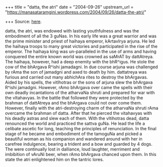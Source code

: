 +++
title = "datta, the atri"
date = "2004-09-26"
upstream_url = "https://manasataramgini.wordpress.com/2004/09/26/datta-the-atri/"

+++
Source: [here](https://manasataramgini.wordpress.com/2004/09/26/datta-the-atri/).

datta, the atri, was endowed with lasting youthfulness and was the
embodiment of all the 3 guNas. In his early life was a great warrior and
was the prime minister and priest of haihaya emperor, kArtavIrya arjuna.
He led the haihaya troops to many great victories and participated in
the rise of the emperor. The haihaya king was un-paralleled in the use
of arms and having conquered the entire known world was crowned as
saMrAT by dattAtreya. The haihaya, however, had a deep enemity with the
bhR^igus. He stole the cow of the bhArgava R^ishi jamadagni. In due
course arjuna was challenged by rAma the son of jamadgni and axed to
death by him. dattatreya was furious and carried out many abhichAra
rites to destroy the bhArgavas. Aided by his spells, the vitIhotras or
the sons of arjuna slew the bhArgava R^ishi jamadgni. However, rAmo
bhArgava over came the spells with their own deadly incantations of the
atharvaNa shruti and prepared for war with the vItahavyas. In the battle
that followed they were protected by the brahman of dattAtreya and the
bhArgava could not over come them. However, finally with the
atri-destroying charm of the atharvaNa shruti rAma overcame the brahman
of datta. After that he pierced the vitahavyas with his deadly astras
and slew each of them. With the vItihotras dead, datta renounced the
world and practiced the sattva guNa. He lead the life a celibate ascetic
for long, teaching the principles of renunciation. In the final stage of
he became and embodiment of the tamoguNa and picked a beautiful woman as
his companion and wandered around with her in carefree indulgence,
bearing a trident and a bow and guarded by 4 dogs. The were continually
lost in dalliance, loud laughter, merriment and imbibition of vAruNi
beer, when rAmo bhArgava chanced upon them. In this state the atri
enlightened him on the tantric lores.  

